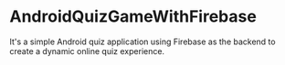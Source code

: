 # AndroidQuizGameWithFirebase
It's a simple Android quiz application using Firebase as the backend to create a dynamic online quiz experience.
